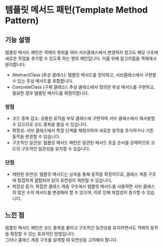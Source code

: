 # 템플릿 메서드 패턴(Template Method Pattern)    

## 기능 설명  
 템플릿 메서드 패턴은 객체의 행위를 여러 서브클래스에서 변경하지 않고도 해당 구조에 새로운 작업을 추가할 수 있도록 하는 행위 패턴입니다. 이를 위해 알고리즘을 객체에서 분리합니다.   

* AbstractClass (추상 클래스): 템플릿 메서드를 정의하고, 서브클래스에서 구현할 수 있는 추상 메서드를 포함합니다.    
* ConcreteClass (구체 클래스): 추상 클래스에서 정의한 추상 메서드를 구현하고, 필요한 경우 템플릿 메서드를 재정의합니다.     

### 장점   
* 코드 중복 감소: 공통된 로직을 부모 클래스에 구현하여 서브 클래스에서 재사용할 수 있으므로 코드 중복을 줄일 수 있습니다.    
* 확장성: 서브 클래스에서 특정 단계를 재정의하여 새로운 동작을 추가하거나 기존 동작을 변경할 수 있습니다.    
* 구조적인 일관성: 템플릿 메서드 패턴은 일관된 메서드 호출 순서를 강제하므로 코드의 구조적인 일관성을 유지할 수 있습니다.       

### 단점   
* 제한된 유연성: 템플릿 메서드는 상속을 통해 동작을 확장하므로, 클래스 계층 구조에 밀접하게 결합되어 있어 유연성이 제한될 수 있습니다.    
* 복잡성 증가: 복잡한 클래스 계층 구조에서 템플릿 메서드를 사용하면 서브 클래스의 많은 수의 메서드를 변경해야 할 수 있으며, 이로 인해 복잡성이 증가할 수 있습니다.    

## 느낀 점
 템플릿 메서드 패턴은 코드 중복을 줄이고 구조적인 일관성을 유지하면서도 객체의 동작을 확장할 수 있는 효과적인 방법입니다.    
그러나 클래스 계층 구조를 설계할 때 유연성을 고려해야 합니다.